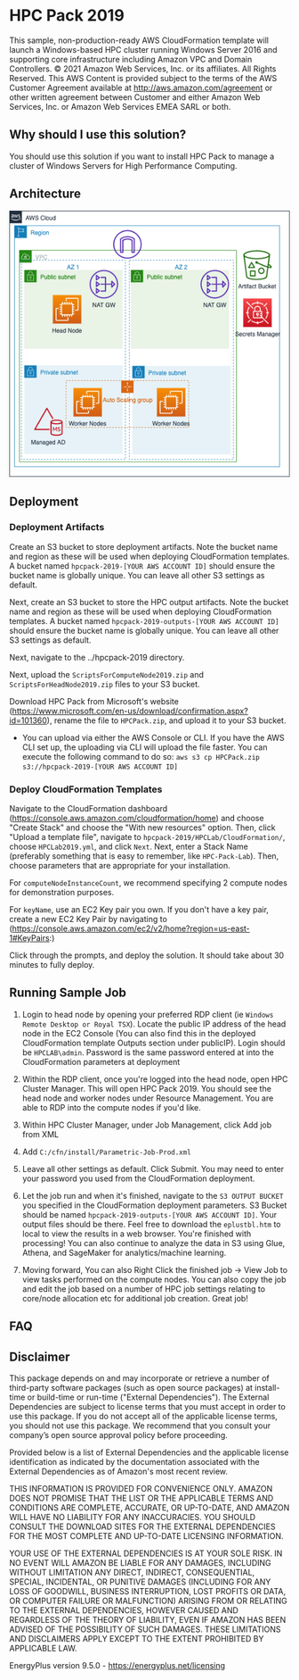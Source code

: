 # HPC Pack 2019

This sample, non-production-ready AWS CloudFormation template will launch a Windows-based HPC cluster running Windows Server 2016 and supporting core infrastructure including Amazon VPC and Domain Controllers.
© 2021 Amazon Web Services, Inc. or its affiliates. All Rights Reserved.
This AWS Content is provided subject to the terms of the AWS Customer Agreement available at
http://aws.amazon.com/agreement or other written agreement between Customer and either
Amazon Web Services, Inc. or Amazon Web Services EMEA SARL or both.

## Why should I use this solution?

You should use this solution if you want to install HPC Pack to manage a cluster of Windows Servers for High Performance Computing.

## Architecture

![Architecture](HPCPack2019.png)

## Deployment

### Deployment Artifacts

Create an S3 bucket to store deployment artifacts. Note the bucket name and region as these will be used when deploying CloudFormation templates. A bucket named `hpcpack-2019-[YOUR AWS ACCOUNT ID]` should ensure the bucket name is globally unique. You can leave all other S3 settings as default.

Next, create an S3 bucket to store the HPC output artifacts. Note the bucket name and region as these will be used when deploying CloudFormation templates. A bucket named `hpcpack-2019-outputs-[YOUR AWS ACCOUNT ID]` should ensure the bucket name is globally unique. You can leave all other S3 settings as default.

Next, navigate to the ../hpcpack-2019 directory.

Next, upload the `ScriptsForComputeNode2019.zip` and `ScriptsForHeadNode2019.zip` files to your S3 bucket.

Download HPC Pack from Microsoft's website (https://www.microsoft.com/en-us/download/confirmation.aspx?id=101360), rename the file to `HPCPack.zip`, and upload it to your S3 bucket.
- You can upload via either the AWS Console or CLI. If you have the AWS CLI set up, the uploading via CLI will upload the file faster. You can execute the following command to do so: `aws s3 cp HPCPack.zip s3://hpcpack-2019-[YOUR AWS ACCOUNT ID]`


### Deploy CloudFormation Templates

Navigate to the CloudFormation dashboard (https://console.aws.amazon.com/cloudformation/home) and choose "Create Stack" and choose the "With new resources" option. Then, click "Upload a template file", navigate to `hpcpack-2019/HPCLab/CloudFormation/`, choose `HPCLab2019.yml`, and click `Next`. Next, enter a Stack Name (preferably something that is easy to remember, like `HPC-Pack-Lab`). Then, choose parameters that are appropriate for your installation.

For `computeNodeInstanceCount`, we recommend specifying 2 compute nodes for demonstration purposes.

For `keyName`, use an EC2 Key pair you own. If you don't have a key pair, create a new EC2 Key Pair by navigating to (https://console.aws.amazon.com/ec2/v2/home?region=us-east-1#KeyPairs:)

 Click through the prompts, and deploy the solution. It should take about 30 minutes to fully deploy.

## Running Sample Job

1. Login to head node by opening your preferred RDP client (ie `Windows Remote Desktop or Royal TSX`). Locate the public IP address of the head node in the EC2 Console (You can also find this in the deployed CloudFormation template Outputs section under publicIP). Login should be `HPCLAB\admin`. Password is the same password entered at into the CloudFormation parameters at deployment

2. Within the RDP client, once you're logged into the head node, open HPC Cluster Manager. This will open HPC Pack 2019. You should see the head node and worker nodes under Resource Management. You are able to RDP into the compute nodes if you'd like.

3. Within HPC Cluster Manager, under Job Management, click Add job from XML

4. Add `C:/cfn/install/Parametric-Job-Prod.xml`

5. Leave all other settings as default. Click Submit. You may need to enter your password you used from the CloudFormation deployment.

6. Let the job run and when it's finished, navigate to the `S3 OUTPUT BUCKET` you specified in the CloudFormation deployment parameters. S3 Bucket should be named `hpcpack-2019-outputs-[YOUR AWS ACCOUNT ID]`. Your output files should be there. Feel free to download the `eplustbl.htm` to local to view the results in a web browser. You're finished with processing! You can also continue to analyze the data in S3 using Glue, Athena, and SageMaker for analytics/machine learning.

7. Moving forward, You can also Right Click the finished job -> View Job to view tasks performed on the compute nodes. You can also copy the job and edit the job based on a number of HPC job settings relating to core/node allocation etc for additional job creation. Great job!


## FAQ


## Disclaimer

This package depends on and may incorporate or retrieve a number of third-party
software packages (such as open source packages) at install-time or build-time
or run-time ("External Dependencies"). The External Dependencies are subject to
license terms that you must accept in order to use this package. If you do not
accept all of the applicable license terms, you should not use this package. We
recommend that you consult your company’s open source approval policy before
proceeding.

Provided below is a list of External Dependencies and the applicable license
identification as indicated by the documentation associated with the External
Dependencies as of Amazon's most recent review.

THIS INFORMATION IS PROVIDED FOR CONVENIENCE ONLY. AMAZON DOES NOT PROMISE THAT
THE LIST OR THE APPLICABLE TERMS AND CONDITIONS ARE COMPLETE, ACCURATE, OR
UP-TO-DATE, AND AMAZON WILL HAVE NO LIABILITY FOR ANY INACCURACIES. YOU SHOULD
CONSULT THE DOWNLOAD SITES FOR THE EXTERNAL DEPENDENCIES FOR THE MOST COMPLETE
AND UP-TO-DATE LICENSING INFORMATION.

YOUR USE OF THE EXTERNAL DEPENDENCIES IS AT YOUR SOLE RISK. IN NO EVENT WILL
AMAZON BE LIABLE FOR ANY DAMAGES, INCLUDING WITHOUT LIMITATION ANY DIRECT,
INDIRECT, CONSEQUENTIAL, SPECIAL, INCIDENTAL, OR PUNITIVE DAMAGES (INCLUDING
FOR ANY LOSS OF GOODWILL, BUSINESS INTERRUPTION, LOST PROFITS OR DATA, OR
COMPUTER FAILURE OR MALFUNCTION) ARISING FROM OR RELATING TO THE EXTERNAL
DEPENDENCIES, HOWEVER CAUSED AND REGARDLESS OF THE THEORY OF LIABILITY, EVEN
IF AMAZON HAS BEEN ADVISED OF THE POSSIBILITY OF SUCH DAMAGES. THESE LIMITATIONS
AND DISCLAIMERS APPLY EXCEPT TO THE EXTENT PROHIBITED BY APPLICABLE LAW.

EnergyPlus version 9.5.0 - https://energyplus.net/licensing


